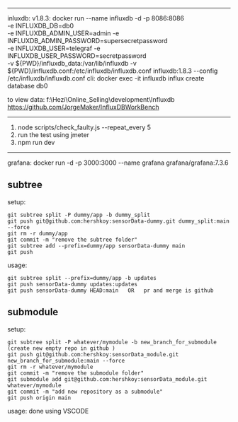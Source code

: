 
-------------------
inluxdb:
v1.8.3:
docker run --name influxdb -d -p 8086:8086 \
      -e INFLUXDB_DB=db0 \
      -e INFLUXDB_ADMIN_USER=admin -e INFLUXDB_ADMIN_PASSWORD=supersecretpassword \
      -e INFLUXDB_USER=telegraf -e INFLUXDB_USER_PASSWORD=secretpassword \
      -v ${PWD}/influxdb_data:/var/lib/influxdb -v ${PWD}/influxdb.conf:/etc/influxdb/influxdb.conf influxdb:1.8.3 --config /etc/influxdb/influxdb.conf
cli:
docker exec -it influxdb influx
create database db0

to view data:
f:\Hezi\Online_Selling\development\Influxdb\
https://github.com/JorgeMaker/InfluxDBWorkBench


--------------------

1) node scripts/check_faulty.js --repeat_every 5
2) run the test using jmeter
3) npm run dev  

--------------------


grafana:
docker run -d -p 3000:3000 --name grafana grafana/grafana:7.3.6 


## subtree
setup:
```
git subtree split -P dummy/app -b dummy_split
git push git@github.com:hershkoy:sensorData-dummy.git dummy_split:main --force
git rm -r dummy/app
git commit -m "remove the subtree folder"
git subtree add --prefix=dummy/app sensorData-dummy main
git push
```

usage:
```
git subtree split --prefix=dummy/app -b updates
git push sensorData-dummy updates:updates
git push sensorData-dummy HEAD:main   OR   pr and merge is github
```

## submodule
setup:
```
git subtree split -P whatever/mymodule -b new_branch_for_submodule
(create new empty repo in github )
git push git@github.com:hershkoy:sensorData_module.git new_branch_for_submodule:main --force
git rm -r whatever/mymodule
git commit -m "remove the submodule folder"
git submodule add git@github.com:hershkoy:sensorData_module.git whatever/mymodule
git commit -m "add new repository as a submodule"
git push origin main
``` 

usage:
done using VSCODE

